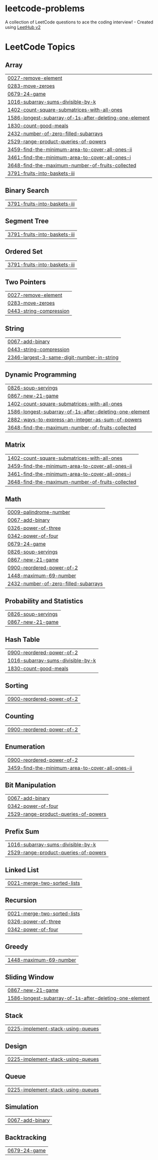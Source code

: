 # leetcode-problems
A collection of LeetCode questions to ace the coding interview! - Created using [LeetHub v2](https://github.com/arunbhardwaj/LeetHub-2.0)

<!---LeetCode Topics Start-->
# LeetCode Topics
## Array
|  |
| ------- |
| [0027-remove-element](https://github.com/manasa-mns/leetcode-problems/tree/master/0027-remove-element) |
| [0283-move-zeroes](https://github.com/manasa-mns/leetcode-problems/tree/master/0283-move-zeroes) |
| [0679-24-game](https://github.com/manasa-mns/leetcode-problems/tree/master/0679-24-game) |
| [1016-subarray-sums-divisible-by-k](https://github.com/manasa-mns/leetcode-problems/tree/master/1016-subarray-sums-divisible-by-k) |
| [1402-count-square-submatrices-with-all-ones](https://github.com/manasa-mns/leetcode-problems/tree/master/1402-count-square-submatrices-with-all-ones) |
| [1586-longest-subarray-of-1s-after-deleting-one-element](https://github.com/manasa-mns/leetcode-problems/tree/master/1586-longest-subarray-of-1s-after-deleting-one-element) |
| [1830-count-good-meals](https://github.com/manasa-mns/leetcode-problems/tree/master/1830-count-good-meals) |
| [2432-number-of-zero-filled-subarrays](https://github.com/manasa-mns/leetcode-problems/tree/master/2432-number-of-zero-filled-subarrays) |
| [2529-range-product-queries-of-powers](https://github.com/manasa-mns/leetcode-problems/tree/master/2529-range-product-queries-of-powers) |
| [3459-find-the-minimum-area-to-cover-all-ones-ii](https://github.com/manasa-mns/leetcode-problems/tree/master/3459-find-the-minimum-area-to-cover-all-ones-ii) |
| [3461-find-the-minimum-area-to-cover-all-ones-i](https://github.com/manasa-mns/leetcode-problems/tree/master/3461-find-the-minimum-area-to-cover-all-ones-i) |
| [3648-find-the-maximum-number-of-fruits-collected](https://github.com/manasa-mns/leetcode-problems/tree/master/3648-find-the-maximum-number-of-fruits-collected) |
| [3791-fruits-into-baskets-iii](https://github.com/manasa-mns/leetcode-problems/tree/master/3791-fruits-into-baskets-iii) |
## Binary Search
|  |
| ------- |
| [3791-fruits-into-baskets-iii](https://github.com/manasa-mns/leetcode-problems/tree/master/3791-fruits-into-baskets-iii) |
## Segment Tree
|  |
| ------- |
| [3791-fruits-into-baskets-iii](https://github.com/manasa-mns/leetcode-problems/tree/master/3791-fruits-into-baskets-iii) |
## Ordered Set
|  |
| ------- |
| [3791-fruits-into-baskets-iii](https://github.com/manasa-mns/leetcode-problems/tree/master/3791-fruits-into-baskets-iii) |
## Two Pointers
|  |
| ------- |
| [0027-remove-element](https://github.com/manasa-mns/leetcode-problems/tree/master/0027-remove-element) |
| [0283-move-zeroes](https://github.com/manasa-mns/leetcode-problems/tree/master/0283-move-zeroes) |
| [0443-string-compression](https://github.com/manasa-mns/leetcode-problems/tree/master/0443-string-compression) |
## String
|  |
| ------- |
| [0067-add-binary](https://github.com/manasa-mns/leetcode-problems/tree/master/0067-add-binary) |
| [0443-string-compression](https://github.com/manasa-mns/leetcode-problems/tree/master/0443-string-compression) |
| [2346-largest-3-same-digit-number-in-string](https://github.com/manasa-mns/leetcode-problems/tree/master/2346-largest-3-same-digit-number-in-string) |
## Dynamic Programming
|  |
| ------- |
| [0826-soup-servings](https://github.com/manasa-mns/leetcode-problems/tree/master/0826-soup-servings) |
| [0867-new-21-game](https://github.com/manasa-mns/leetcode-problems/tree/master/0867-new-21-game) |
| [1402-count-square-submatrices-with-all-ones](https://github.com/manasa-mns/leetcode-problems/tree/master/1402-count-square-submatrices-with-all-ones) |
| [1586-longest-subarray-of-1s-after-deleting-one-element](https://github.com/manasa-mns/leetcode-problems/tree/master/1586-longest-subarray-of-1s-after-deleting-one-element) |
| [2882-ways-to-express-an-integer-as-sum-of-powers](https://github.com/manasa-mns/leetcode-problems/tree/master/2882-ways-to-express-an-integer-as-sum-of-powers) |
| [3648-find-the-maximum-number-of-fruits-collected](https://github.com/manasa-mns/leetcode-problems/tree/master/3648-find-the-maximum-number-of-fruits-collected) |
## Matrix
|  |
| ------- |
| [1402-count-square-submatrices-with-all-ones](https://github.com/manasa-mns/leetcode-problems/tree/master/1402-count-square-submatrices-with-all-ones) |
| [3459-find-the-minimum-area-to-cover-all-ones-ii](https://github.com/manasa-mns/leetcode-problems/tree/master/3459-find-the-minimum-area-to-cover-all-ones-ii) |
| [3461-find-the-minimum-area-to-cover-all-ones-i](https://github.com/manasa-mns/leetcode-problems/tree/master/3461-find-the-minimum-area-to-cover-all-ones-i) |
| [3648-find-the-maximum-number-of-fruits-collected](https://github.com/manasa-mns/leetcode-problems/tree/master/3648-find-the-maximum-number-of-fruits-collected) |
## Math
|  |
| ------- |
| [0009-palindrome-number](https://github.com/manasa-mns/leetcode-problems/tree/master/0009-palindrome-number) |
| [0067-add-binary](https://github.com/manasa-mns/leetcode-problems/tree/master/0067-add-binary) |
| [0326-power-of-three](https://github.com/manasa-mns/leetcode-problems/tree/master/0326-power-of-three) |
| [0342-power-of-four](https://github.com/manasa-mns/leetcode-problems/tree/master/0342-power-of-four) |
| [0679-24-game](https://github.com/manasa-mns/leetcode-problems/tree/master/0679-24-game) |
| [0826-soup-servings](https://github.com/manasa-mns/leetcode-problems/tree/master/0826-soup-servings) |
| [0867-new-21-game](https://github.com/manasa-mns/leetcode-problems/tree/master/0867-new-21-game) |
| [0900-reordered-power-of-2](https://github.com/manasa-mns/leetcode-problems/tree/master/0900-reordered-power-of-2) |
| [1448-maximum-69-number](https://github.com/manasa-mns/leetcode-problems/tree/master/1448-maximum-69-number) |
| [2432-number-of-zero-filled-subarrays](https://github.com/manasa-mns/leetcode-problems/tree/master/2432-number-of-zero-filled-subarrays) |
## Probability and Statistics
|  |
| ------- |
| [0826-soup-servings](https://github.com/manasa-mns/leetcode-problems/tree/master/0826-soup-servings) |
| [0867-new-21-game](https://github.com/manasa-mns/leetcode-problems/tree/master/0867-new-21-game) |
## Hash Table
|  |
| ------- |
| [0900-reordered-power-of-2](https://github.com/manasa-mns/leetcode-problems/tree/master/0900-reordered-power-of-2) |
| [1016-subarray-sums-divisible-by-k](https://github.com/manasa-mns/leetcode-problems/tree/master/1016-subarray-sums-divisible-by-k) |
| [1830-count-good-meals](https://github.com/manasa-mns/leetcode-problems/tree/master/1830-count-good-meals) |
## Sorting
|  |
| ------- |
| [0900-reordered-power-of-2](https://github.com/manasa-mns/leetcode-problems/tree/master/0900-reordered-power-of-2) |
## Counting
|  |
| ------- |
| [0900-reordered-power-of-2](https://github.com/manasa-mns/leetcode-problems/tree/master/0900-reordered-power-of-2) |
## Enumeration
|  |
| ------- |
| [0900-reordered-power-of-2](https://github.com/manasa-mns/leetcode-problems/tree/master/0900-reordered-power-of-2) |
| [3459-find-the-minimum-area-to-cover-all-ones-ii](https://github.com/manasa-mns/leetcode-problems/tree/master/3459-find-the-minimum-area-to-cover-all-ones-ii) |
## Bit Manipulation
|  |
| ------- |
| [0067-add-binary](https://github.com/manasa-mns/leetcode-problems/tree/master/0067-add-binary) |
| [0342-power-of-four](https://github.com/manasa-mns/leetcode-problems/tree/master/0342-power-of-four) |
| [2529-range-product-queries-of-powers](https://github.com/manasa-mns/leetcode-problems/tree/master/2529-range-product-queries-of-powers) |
## Prefix Sum
|  |
| ------- |
| [1016-subarray-sums-divisible-by-k](https://github.com/manasa-mns/leetcode-problems/tree/master/1016-subarray-sums-divisible-by-k) |
| [2529-range-product-queries-of-powers](https://github.com/manasa-mns/leetcode-problems/tree/master/2529-range-product-queries-of-powers) |
## Linked List
|  |
| ------- |
| [0021-merge-two-sorted-lists](https://github.com/manasa-mns/leetcode-problems/tree/master/0021-merge-two-sorted-lists) |
## Recursion
|  |
| ------- |
| [0021-merge-two-sorted-lists](https://github.com/manasa-mns/leetcode-problems/tree/master/0021-merge-two-sorted-lists) |
| [0326-power-of-three](https://github.com/manasa-mns/leetcode-problems/tree/master/0326-power-of-three) |
| [0342-power-of-four](https://github.com/manasa-mns/leetcode-problems/tree/master/0342-power-of-four) |
## Greedy
|  |
| ------- |
| [1448-maximum-69-number](https://github.com/manasa-mns/leetcode-problems/tree/master/1448-maximum-69-number) |
## Sliding Window
|  |
| ------- |
| [0867-new-21-game](https://github.com/manasa-mns/leetcode-problems/tree/master/0867-new-21-game) |
| [1586-longest-subarray-of-1s-after-deleting-one-element](https://github.com/manasa-mns/leetcode-problems/tree/master/1586-longest-subarray-of-1s-after-deleting-one-element) |
## Stack
|  |
| ------- |
| [0225-implement-stack-using-queues](https://github.com/manasa-mns/leetcode-problems/tree/master/0225-implement-stack-using-queues) |
## Design
|  |
| ------- |
| [0225-implement-stack-using-queues](https://github.com/manasa-mns/leetcode-problems/tree/master/0225-implement-stack-using-queues) |
## Queue
|  |
| ------- |
| [0225-implement-stack-using-queues](https://github.com/manasa-mns/leetcode-problems/tree/master/0225-implement-stack-using-queues) |
## Simulation
|  |
| ------- |
| [0067-add-binary](https://github.com/manasa-mns/leetcode-problems/tree/master/0067-add-binary) |
## Backtracking
|  |
| ------- |
| [0679-24-game](https://github.com/manasa-mns/leetcode-problems/tree/master/0679-24-game) |
<!---LeetCode Topics End-->
